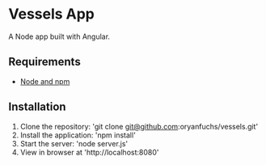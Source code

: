 # Vessels App

A Node app built with Angular.

## Requirements

- [Node and npm](http://nodejs.org)

## Installation

1. Clone the repository: 'git clone git@github.com:oryanfuchs/vessels.git'
2. Install the application: 'npm install'
3. Start the server: 'node server.js'
4. View in browser at 'http://localhost:8080'
